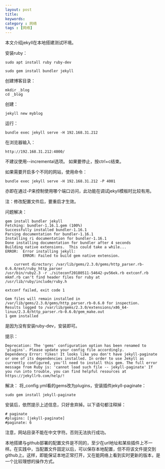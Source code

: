 ```yaml
---
layout: post
title: 
keywords: 
category : 网络
tags : [网络]
---
```


本文介绍jekyll在本地搭建测试环境。  

<!-- more -->

安装ruby：  
```
sudo apt install ruby ruby-dev

sudo gem install bundler jekyll
```
创建博客目录：  
```
mkdir _blog
cd _blog
```
创建： 
```
jekyll new myblog
```
运行：  
```
bundle exec jekyll serve -H 192.168.31.212
```
在浏览器输入：  
```
http://192.168.31.212:4000/
```
不建议使用--incremental选项。
如果要停止，按ctrl+c结束。

如果需要开启多个不同的网站，使用命令：
```
bundle exec jekyll serve -H 192.168.31.212 -P 4001
```
亦即在通过-P来控制使用哪个端口访问，此功能在调试jekyll模板时比较有用。

注：修改配置文件后，要重启才生效。

问题解决：
```
gem install bundler jekyll
Fetching: bundler-1.16.1.gem (100%)
Successfully installed bundler-1.16.1
Parsing documentation for bundler-1.16.1
Installing ri documentation for bundler-1.16.1
Done installing documentation for bundler after 4 seconds
Building native extensions.  This could take a while...
ERROR:  Error installing jekyll:
        ERROR: Failed to build gem native extension.

    current directory: /var/lib/gems/2.3.0/gems/http_parser.rb-0.6.0/ext/ruby_http_parser
/usr/bin/ruby2.3 -r ./siteconf20180511-54642-pv56ek.rb extconf.rb
mkmf.rb can't find header files for ruby at /usr/lib/ruby/include/ruby.h

extconf failed, exit code 1

Gem files will remain installed in /var/lib/gems/2.3.0/gems/http_parser.rb-0.6.0 for inspection.
Results logged to /var/lib/gems/2.3.0/extensions/x86_64-linux/2.3.0/http_parser.rb-0.6.0/gem_make.out
1 gem installed
```
是因为没有安装ruby-dev，安装即可。  

提示：
```
Deprecation: The 'gems' configuration option has been renamed to 'plugins'. Please update your config file accordingly.
Dependency Error: Yikes! It looks like you don't have jekyll-paginate or one of its dependencies installed. In order to use Jekyll as currently configured, you'll need to install this gem. The full error message from Ruby is: 'cannot load such file -- jekyll-paginate' If you run into trouble, you can find helpful resources at https://jekyllrb.com/help/! 
```
解决：
将_config.yml看的gems改为plugins，安装插件jekyll-paginate：  
```
sudo gem install jekyll-paginate
```
安装后，依然提示上述信息，只好舍弃掉。以下语句都注释掉：  
```
# paginate
#plugins: [jekyll-paginate]
#paginate: 6
```

注意，网站目录不能在中文字符。否则无法执行成功。

本地搭建与github部署的配置文件是不同的，至少在url地址和某些插件上不一样。在实践中，当配置文件固定以后，可以保存本地配置，但不将该文件提交到github上。这样，即能保证本地正常打开，又在能网络上看到实时更新的版本，是一个比较理想的操作方式。